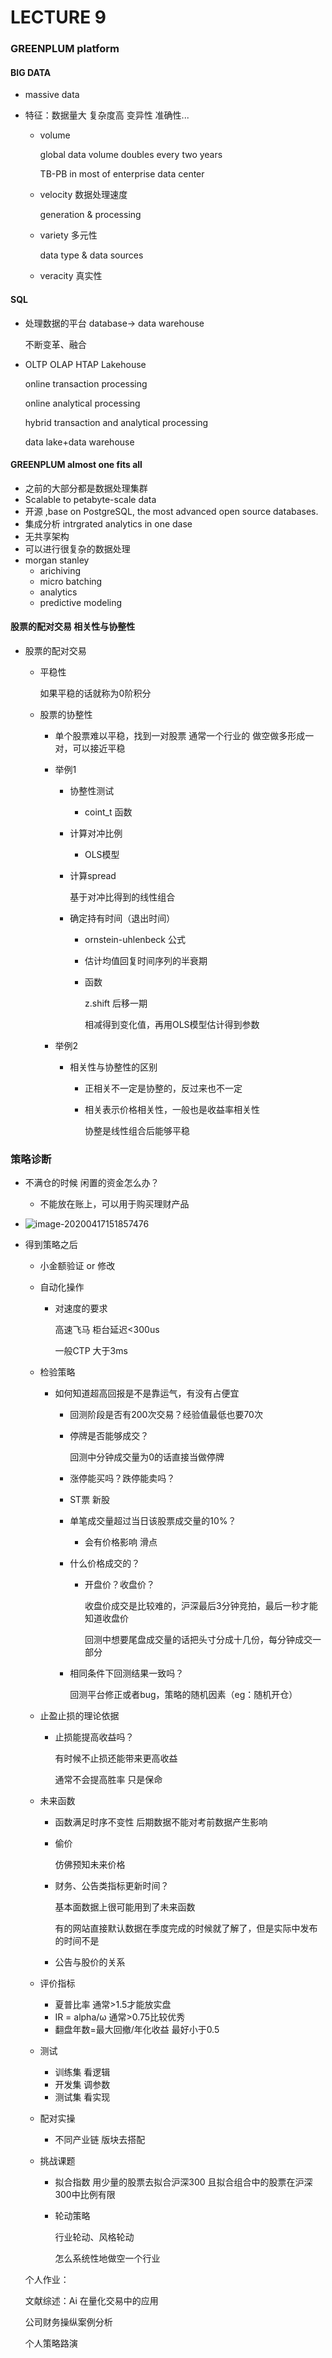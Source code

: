 # LECTURE 9

### GREENPLUM platform

#### BIG DATA

- massive data 

- 特征：数据量大 复杂度高 变异性 准确性...
  - volume

    global data volume doubles every two years

    TB-PB in most of enterprise data center

  - velocity 数据处理速度

    generation & processing 

  - variety 多元性

    data type & data sources 

  - veracity 真实性

#### SQL

- 处理数据的平台 database-> data warehouse

   不断变革、融合

- OLTP OLAP HTAP Lakehouse

  online transaction processing

  online analytical processing

  hybrid transaction and analytical processing 
  
  data lake+data warehouse

#### GREENPLUM almost one fits all

- 之前的大部分都是数据处理集群  
- Scalable to petabyte-scale data
- 开源 ,base on PostgreSQL, the most advanced open source databases.
- 集成分析 intrgrated analytics in one dase
- 无共享架构
- 可以进行很复杂的数据处理
- morgan stanley 
  - arichiving
  - micro batching
  - analytics
  - predictive modeling



#### 股票的配对交易  相关性与协整性

- 股票的配对交易

  - 平稳性

    如果平稳的话就称为0阶积分
  
  - 股票的协整性
  
      - 单个股票难以平稳，找到一对股票 通常一个行业的 做空做多形成一对，可以接近平稳
  
    - 举例1
      - 协整性测试
    
        - coint_t 函数
    
      - 计算对冲比例
    
        - OLS模型
    
      - 计算spread 
    
        基于对冲比得到的线性组合
    
      - 确定持有时间（退出时间）
    
        - ornstein-uhlenbeck 公式
    
        - 估计均值回复时间序列的半衰期
    
        - 函数 
    
          z.shift 后移一期
    
          相减得到变化值，再用OLS模型估计得到参数
    
    - 举例2
    
      - 相关性与协整性的区别
    
        - 正相关不一定是协整的，反过来也不一定
    
        - 相关表示价格相关性，一般也是收益率相关性
    
           协整是线性组合后能够平稳
    
    
    
  

### 策略诊断

- 不满仓的时候 闲置的资金怎么办？
  
  - 不能放在账上，可以用于购买理财产品
  
- ![image-20200417151857476](2670-DAY8.assets/image-20200417151857476.png)

- 得到策略之后

  - 小金额验证 or 修改

  - 自动化操作

    - 对速度的要求

      高速飞马 柜台延迟<300us

      一般CTP 大于3ms

  - 检验策略

    - 如何知道超高回报是不是靠运气，有没有占便宜

      - 回测阶段是否有200次交易？经验值最低也要70次

      - 停牌是否能够成交？

        回测中分钟成交量为0的话直接当做停牌

      - 涨停能买吗？跌停能卖吗？

      - ST票 新股

      - 单笔成交量超过当日该股票成交量的10%？

        - 会有价格影响 滑点

      - 什么价格成交的？

        - 开盘价？收盘价？

          收盘价成交是比较难的，沪深最后3分钟竞拍，最后一秒才能知道收盘价

          回测中想要尾盘成交量的话把头寸分成十几份，每分钟成交一部分

      - 相同条件下回测结果一致吗？

        回测平台修正或者bug，策略的随机因素（eg：随机开仓）

  - 止盈止损的理论依据

    - 止损能提高收益吗？

      有时候不止损还能带来更高收益

      通常不会提高胜率 只是保命

  - 未来函数

    - 函数满足时序不变性 后期数据不能对考前数据产生影响

    - 偷价

      仿佛预知未来价格

    - 财务、公告类指标更新时间？

      基本面数据上很可能用到了未来函数 

      有的网站直接默认数据在季度完成的时候就了解了，但是实际中发布的时间不是

    - 公告与股价的关系

  - 评价指标

    - 夏普比率   通常>1.5才能放实盘
    - IR = alpha/ω  通常>0.75比较优秀
    - 翻盘年数=最大回撤/年化收益  最好小于0.5

  - 测试

    - 训练集 看逻辑
    - 开发集 调参数
    - 测试集 看实现

    

  - 配对实操

    - 不同产业链 版块去搭配
  
  - 挑战课题
  
    - 拟合指数 用少量的股票去拟合沪深300 且拟合组合中的股票在沪深300中比例有限
  
    - 轮动策略 
  
      行业轮动、风格轮动
  
      怎么系统性地做空一个行业
  
  
  
  个人作业：
  
  文献综述：Ai 在量化交易中的应用
  
  公司财务操纵案例分析
  
  个人策略路演
  
  

